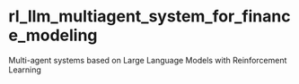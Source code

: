 # rl_llm_multiagent_system_for_finance_modeling
Multi-agent systems based on Large Language Models with Reinforcement Learning
